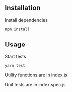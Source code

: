 ## Installation

Install dependencies

```bash
npm install
```

## Usage

Start tests

```bash
yarn test
```

Utility functions are in index.js

Unit tests are in index.spec.js
